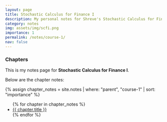 ```yaml
---
layout: page
title: Stochastic Calculus for Finance I
description: My personal notes for Shreve's Stochastic Calculus for Finance I
category: notes
img: assets/img/scfi.png
importance: 1
permalink: /notes/course-1/
nav: false
---
```


### Chapters

This is my notes page for **Stochastic Calculus for Finance I**.

Below are the chapter notes:

{% assign chapter_notes = site.notes | where: "parent", "course-1" | sort: "importance" %}
<ul>
  {% for chapter in chapter_notes %}
    <li><a href="{{ chapter.url }}">{{ chapter.title }}</a></li>
  {% endfor %}
</ul>

